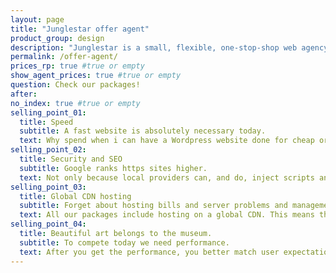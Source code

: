 ```yaml
---
layout: page
title: "Junglestar offer agent"
product_group: design
description: "Junglestar is a small, flexible, one-stop-shop web agency. We craft information architecture, screen design, code and deploy. We offer Packed Solutions all-including and top quality affordable custom designs. We help companies and individuals organize their communication. We grow relationships with clients. We design, produce & develop well thought user experiences. From slide shows to offline-ready web apps"
permalink: /offer-agent/
prices_rp: true #true or empty
show_agent_prices: true #true or empty
question: Check our packages!
after:
no_index: true #true or empty
selling_point_01:
  title: Speed
  subtitle: A fast website is absolutely necessary today.
  text: Why spend when i can have a Wordpress website done for cheap or even do it myself? Well, there are many reasons why you better invest in a fast website. Statistic shows that if your website loads slower than 5 seconds you're probably loosing from 30% to 45% of your visitors. Create a segment in you Google Analytics and see how many visitors stay less that 15 seconds (the average time for a WP site to became interactive).
selling_point_02:
  title: Security and SEO
  subtitle: Google ranks https sites higher.
  text: Not only because local providers can, and do, inject scripts and ads into http traffic, but most importantly cos you will get a higher ranking when you have SSL properly installed and your site is served via https. All our packages include this feature. We use all the best practices to have each of your webpages showing up on social media complete with a large image a title and an short text. (Try copy and paste this page's URL into a WhatsApp chat for example...)
selling_point_03:
  title: Global CDN hosting
  subtitle: Forget about hosting bills and server problems and management.
  text: All our packages include hosting on a global CDN. This means that copies of you site exist in various servers strategically located to cover the world. The closest server is the one that will deliver thew website. This cuts loading time by half on average. (Each package offer includes setup and 2 years CDN hosting and maintenance, after that it's 49 euro per year)
selling_point_04:
  title: Beautiful art belongs to the museum.
  subtitle: To compete today we need performance.
  text: After you get the performance, you better match user expectations. So, menu position, footer informations, navigation styles need to be where, and behave as, most users are used to. After that, there is room for creativity. But not really... we have to be concise and straight to the point. The attention span of our users is really short. This is why you better hire a pro web-designer rather than an artist. You better focus on what users need rather that what you like. Both our templates and the custom websites that we build are developed upon these principles... and results show. 
---
```

